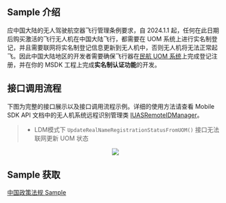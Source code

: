 ## Sample 介绍

应中国大陆的无人驾驶航空器飞行管理条例要求，自 2024.1.1 起，任何在此日期后购买激活的飞行无人机在中国大陆飞行，都需要在 UOM 系统上进行实名制登记，并且需要联网将实名制登记信息更新到无人机中，否则无人机将无法正常起飞。因此中国大陆地区的开发者需要确保飞行器在[民航 UOM 系统](https://uom.caac.gov.cn/#/login)上完成登记注册，并在你的 MSDK 工程上完成**实名制认证功能**的开发。

## 接口调用流程

下图为完整的接口展示以及接口调用流程示例。详细的使用方法请查看 Mobile SDK API 文档中的无人机系统远程识别管理类 [IUASRemoteIDManager](https://developer.dji.com/cn/api-reference-v5/android-api/Components/IUASRemoteIDManager/IUASRemoteIDManager.html)。 

> * LDM模式下 `UpdateRealNameRegistrationStatusFromUOM()` 接口无法联网更新 UOM 状态

<div>
<div align=center>
<img src="https://terra-1-g.djicdn.com/71a7d383e71a4fb8887a310eb746b47f/msdk/Documentation/5.8/compliance-cn-realname.png" style="width:auto"/>
</div>
</div>

## Sample 获取

[中国政策法规 Sample](https://github.com/dji-sdk/Mobile-SDK-Android-V5/blob/dev-sdk-main/SampleCode-V5/android-sdk-v5-sample/src/main/java/dji/sampleV5/aircraft/pages/UASChinaFragment.kt)
